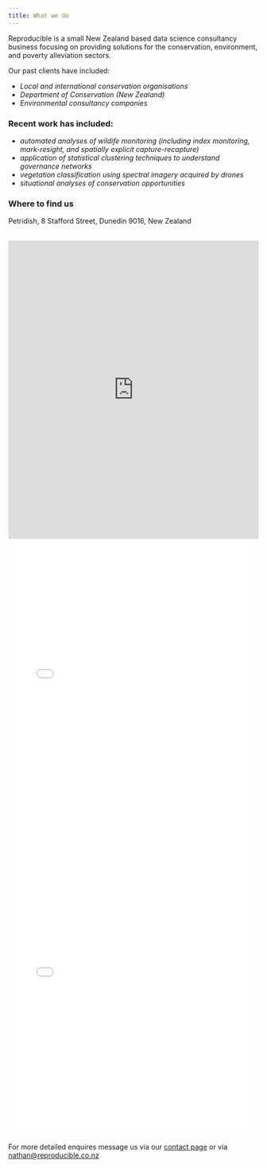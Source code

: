 ```yaml
---
title: What we do
---
```



Reproducible is a small New Zealand based data science consultancy business focusing on providing solutions for the conservation, environment, and poverty alleviation sectors.

Our past clients have included:
- *Local and international conservation organisations*
- *Department of Conservation (New Zealand)*
- *Environmental consultancy companies*

### Recent work has included:
- *automated analyses of wildife monitoring (including index monitoring, mark-resight, and spatially explicit capture-recapture)*
- *application of statistical clustering techniques to understand governance networks*
- *vegetation classification using spectral imagery acquired by drones*
- *situational analyses of conservation opportunities*


### Where to find us

Petridish, 8 Stafford Street, Dunedin 9016, New Zealand

<br/>

<iframe src="https://github.com/NathanWhitmore/reproducible/blob/main/assets/images/petridish_map.html" height="600px" width="100%" style="border:none;"></iframe>


<br/>

<iframe src="/assets/images/petridish_map.html" height="600px" width="100%" style="border:none;"></iframe>

<br/>

<iframe src="./assets/images/petridish_map.html" height="600px" width="100%" style="border:none;"></iframe>


For more detailed enquires message us via our [contact page](contact.md) or via <a href="mailto:nathan@reproducible.co.nz">nathan@reproducible.co.nz</a>


